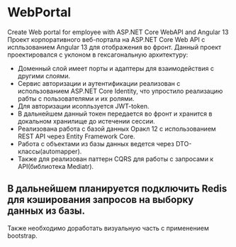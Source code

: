 # WebPortal
Create Web portal for employee with ASP.NET Core WebAPI and Angular 13
Проект корпоративного веб-портала на ASP.NET Core Web API с испльзованием Angular 13 для отображения во фронт.
Данный проект проектировался с уклоном в гексагональную архитектуру: 
- Доменный слой имеет порты и адаптеры для взаимодействия с другими слоями.
- Сервис авторизации и аутентификации реализован с использованием ASP.NET Core Identity, что упростило реализацию рабты с пользователями и их ролями.
- Для авторизации исопльзуется JWT-token.
- В дальнейшем данный токен передается во фронт и хранится в докальном хранилище до истечении сессии.
- Реализована работа с базой данных Оракл 12 с использованием REST API через Entity Framework Core.
- Работа с объектами из базы данных ведется через DTO-классы(automapper).
- Также для реализован паттерн CQRS для работы с запросами к API(библиотека Mediatr).
## В дальнейшем планируется подключить Redis для кэширования запросов на выборку данных из базы.
Также необходимо доработать визуальную часть с применением bootstrap.
